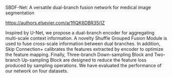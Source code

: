 SBDF-Net: A versatile dual-branch fusion network for medical image segmentation
<!-- link -->
https://authors.elsevier.com/a/1fIQK6DBR35i1Z
<!-- link -->
Inspired by U-Net, we propose a dual-branch encoder for aggregating multi-scale context information. A novelty Shuffle Grouped Fusion Module is used to fuse cross-scale information between dual branches. In addition, Skip Connection+ calibrates the features extracted by encoder to optimize the feature mapping. Finally, Three-branch Down-sampling Block and Two-branch Up-sampling Block are designed to reduce the feature loss produced by sampling operations. We have evaluated the performance of our network on four datasets. 
